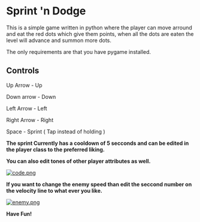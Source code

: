 # Sprint 'n Dodge
This is a simple game written in python where the player can move arround and eat the red dots which give them points, when all the dots are eaten the level will advance and summon more dots.

The only requirements are that you have pygame installed.

## Controls
Up Arrow - Up

Down arrow - Down

Left Arrow - Left

Right Arrow - Right

Space - Sprint ( Tap instead of holding )

**The sprint Currently has a cooldown of 5 secconds and can be edited in the player class to the preferred liking.**

**You can also edit tones of other player attributes as well.**

[![code.png](https://i.postimg.cc/5yv71d6d/code.png)](https://postimg.cc/RJSQQY7X)

**If you want to change the enemy speed than edit the seccond number on the velocity line to what ever you like.**

[![enemy.png](https://i.postimg.cc/vTJmg9Yx/enemy.png)](https://postimg.cc/tnzb8sV9)

**Have Fun!**

